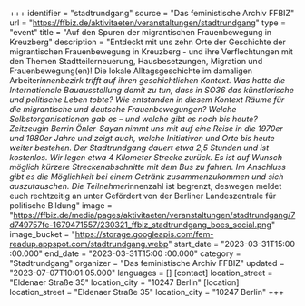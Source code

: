 +++
identifier = "stadtrundgang"
source = "Das feministische Archiv FFBIZ"
url = "https://ffbiz.de/aktivitaeten/veranstaltungen/stadtrundgang"
type = "event"
title = "Auf den Spuren der migrantischen Frauenbewegung in Kreuzberg"
description = "Entdeckt mit uns zehn Orte der Geschichte der migrantischen Frauenbewegung in Kreuzberg - und ihre Verflechtungen mit den Themen Stadtteilerneuerung, Hausbesetzungen, Migration und Frauenbewegung(en)! Die lokale Alltagsgeschichte im damaligen Arbeiter*innenbezirk trifft auf ihren geschichtlichen Kontext. Was hatte die Internationale Bauausstellung damit zu tun, dass in SO36 das künstlerische und politische Leben tobte? Wie entstanden in diesem Kontext Räume für die migrantische und deutsche Frauenbewegungen? Welche Selbstorganisationen gab es – und welche gibt es noch bis heute? Zeitzeugin Berrin Önler-Sayan nimmt uns mit auf eine Reise in die 1970er und 1980er Jahre und zeigt auch, welche Initiativen und Orte bis heute weiter bestehen.
Der Stadtrundgang dauert etwa 2,5 Stunden und ist kostenlos. Wir legen etwa 4 Kilometer Strecke zurück. Es ist auf Wunsch möglich kürzere Streckenabschnitte mit dem Bus zu fahren. Im Anschluss gibt es die Möglichkeit bei einem Getränk zusammenzukommen und sich auszutauschen.
Die Teilnehmer*innenzahl ist begrenzt, deswegen meldet euch rechtzeitig an unter 
Gefördert von der Berliner Landeszentrale für politische Bildung"
image = "https://ffbiz.de/media/pages/aktivitaeten/veranstaltungen/stadtrundgang/7d749757fe-1679471557/230321_ffbiz_stadtrundgang_boes_social.png"
image_bucket = "https://storage.googleapis.com/fem-readup.appspot.com/stadtrundgang.webp"
start_date = "2023-03-31T15:00 :00.000"
end_date = "2023-03-31T15:00 :00.000"
category = "Stadtrundgang"
organizer = "Das feministische Archiv FFBIZ"
updated = "2023-07-07T10:01:05.000"
languages = []
[contact]
location_street = "Eldenaer Straße 35"
location_city = "10247 Berlin"
[location]
location_street = "Eldenaer Straße 35"
location_city = "10247 Berlin"
+++